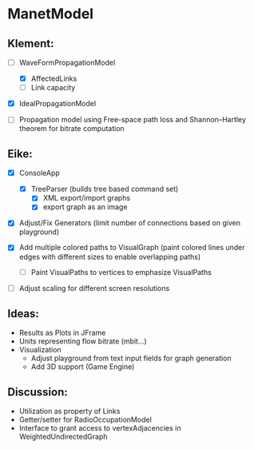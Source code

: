 # ManetModel

## Klement:
- [ ] WaveFormPropagationModel 
  - [x] AffectedLinks
  - [ ] Link capacity 
- [x] IdealPropagationModel
- [ ] Propagation model using Free-space path loss and Shannon–Hartley theorem for bitrate computation
 
 
## Eike: 
- [x] ConsoleApp
  - [x] TreeParser (builds tree based command set)
    - [x] XML export/import graphs
    - [x] export graph as an image
- [x] Adjust/Fix Generators (limit number of connections based on given playground)
- [x] Add multiple colored paths to VisualGraph (paint colored lines under edges with different sizes to enable overlapping paths)
  - [ ] Paint VisualPaths to vertices to emphasize VisualPaths
- [ ] Adjust scaling for different screen resolutions


## Ideas:
- Results as Plots in JFrame
- Units representing flow bitrate (mbit...)
- Visualization
  - Adjust playground from text input fields for graph generation
  - Add 3D support (Game Engine)
  
## Discussion:
- Utilization as property of Links
- Getter/setter for RadioOccupationModel
- Interface to grant access to vertexAdjacencies in WeightedUndirectedGraph


